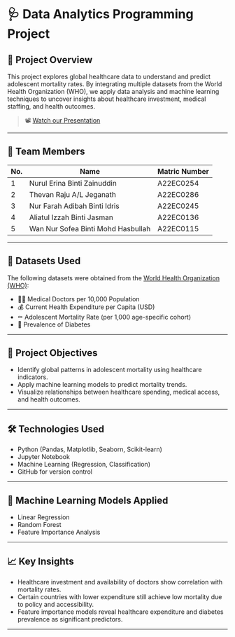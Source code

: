 # 🩺 Data Analytics Programming Project

## 📌 Project Overview

This project explores global healthcare data to understand and predict adolescent mortality rates. By integrating multiple datasets from the World Health Organization (WHO), we apply data analysis and machine learning techniques to uncover insights about healthcare investment, medical staffing, and health outcomes.

> 📽️ [Watch our Presentation](https://drive.google.com/file/d/14QzDgO7NeAO-9nuT9L_4qjG16Q7S-Er7/view?usp=sharing)

---

## 👥 Team Members

| No. | Name                                 | Matric Number |
|-----|--------------------------------------|----------------|
| 1   | Nurul Erina Binti Zainuddin          | A22EC0254      |
| 2   | Thevan Raju A/L Jeganath             | A22EC0286      |
| 3   | Nur Farah Adibah Binti Idris         | A22EC0245      |
| 4   | Aliatul Izzah Binti Jasman           | A22EC0136      |
| 5   | Wan Nur Sofea Binti Mohd Hasbullah   | A22EC0115      |

---

## 📂 Datasets Used

The following datasets were obtained from the [World Health Organization (WHO)](https://www.who.int/data/):

- 👨‍⚕️ Medical Doctors per 10,000 Population  
- 💰 Current Health Expenditure per Capita (USD)  
- ⚰️ Adolescent Mortality Rate (per 1,000 age-specific cohort)  
- 🍬 Prevalence of Diabetes  

---

## 🧠 Project Objectives

- Identify global patterns in adolescent mortality using healthcare indicators.
- Apply machine learning models to predict mortality trends.
- Visualize relationships between healthcare spending, medical access, and health outcomes.

---

## 🛠️ Technologies Used

- Python (Pandas, Matplotlib, Seaborn, Scikit-learn)
- Jupyter Notebook
- Machine Learning (Regression, Classification)
- GitHub for version control

---

## 🧪 Machine Learning Models Applied

- Linear Regression
- Random Forest
- Feature Importance Analysis

---

## 📈 Key Insights

- Healthcare investment and availability of doctors show correlation with mortality rates.
- Certain countries with lower expenditure still achieve low mortality due to policy and accessibility.
- Feature importance models reveal healthcare expenditure and diabetes prevalence as significant predictors.

---
